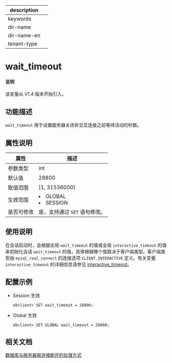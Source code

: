 |description||
|---|---|
|keywords||
|dir-name||
|dir-name-en||
|tenant-type||

# wait_timeout

<main id="notice" type='explain'>
  <h4>说明</h4>
  <p>该变量从 V1.4 版本开始引入。</p>
</main>

## 功能描述

`wait_timeout` 用于设置服务器关闭非交互连接之前等待活动的秒数。

## 属性说明

| **属性** |                                                   **描述**                                                   |
|--------|------------------------------------------------------------------------------------------------------------|
| 参数类型   | int                     |
| 默认值    | 28800                   |
| 取值范围   | [1, 31536000]         |
| 生效范围   | <li> GLOBAL   <li> SESSION    |
| 是否可修改  | 是，支持通过 `SET` 语句修改。|

## 使用说明

在会话启动时，会根据全局 `wait_timeout` 的值或全局 `interactive_timeout` 的值来初始化会话 `wait_timeout` 的值，具体根据哪个值取决于客户端类型。客户端类型由 `mysql_real_connect` 的连接选项 `CLIENT_INTERACTIVE` 定义。有关变量 `interactive_timeout` 的详细信息请参见 [interactive_timeout](../300.global-system-variable/3200.interactive_timeout-global.md)。

## 配置示例

* Session 生效

  ```shell
  obclient> SET wait_timeout = 28800;
  ```

* Global 生效

  ```shell
  obclient> SET GLOBAL wait_timeout = 28800;
  ```

## 相关文档

[数据库与服务器报连接断开的处理方式](../../../../300.develop/100.application-development-of-mysql-mode/700.application-error-handling-specification-and-common-error-solutions/200.common-errors-and-solutions-of-mysql-mode/100.connection-lost-with-error-code-2013-of-mysql-mode.md)